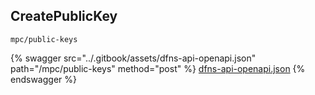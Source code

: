 
## CreatePublicKey
`mpc/public-keys`



{% swagger src="../.gitbook/assets/dfns-api-openapi.json" path="/mpc/public-keys" method="post" %}
[dfns-api-openapi.json](../.gitbook/assets/dfns-api-openapi.json)
{% endswagger %}
